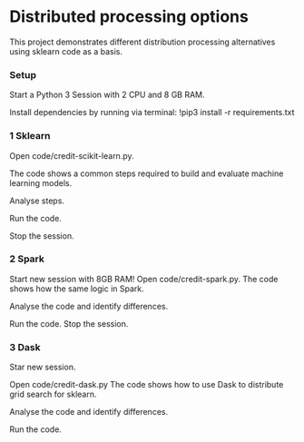# Distributed processing options
This project demonstrates different distribution processing alternatives using sklearn code as a basis.

### Setup
Start a Python 3 Session with 2 CPU and 8 GB RAM.

Install dependencies by running via terminal:
!pip3 install -r requirements.txt

### 1 Sklearn
Open code/credit-scikit-learn.py.

The code shows a common steps required to build and evaluate machine learning models.

Analyse steps.

Run the code.

Stop the session.

### 2 Spark
Start new session with 8GB RAM!
Open code/credit-spark.py.
The code shows how the same logic in Spark.

Analyse the code and identify differences.

Run the code.
Stop the session.

### 3 Dask
Star new session.

Open code/credit-dask.py
The code shows how to use Dask to distribute grid search for sklearn.

Analyse the code and identify differences.

Run the code.
